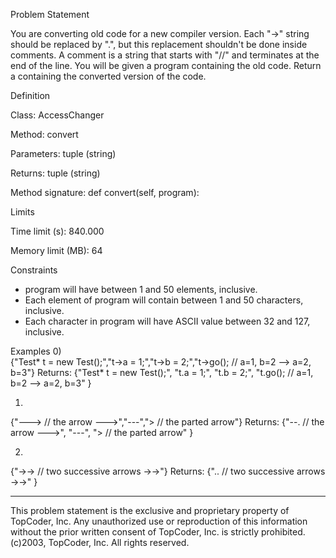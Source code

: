 Problem Statement


You are converting old code for a new compiler version. Each "->" string should be replaced by ".", but this replacement shouldn't be done inside comments. A comment is a string that starts with "//" and terminates at the end of the line.
You will be given a program containing the old code. Return a containing the converted version of the code.

Definition

Class:
AccessChanger
 
Method: 
convert
 
Parameters:
tuple (string)
 

Returns:
tuple (string)
 

Method signature:
def convert(self, program):
  
Limits

Time limit (s):
840.000
 
Memory limit (MB): 
64
   
 
Constraints
- program will have between 1 and 50 elements, inclusive. 
- Each element of program will contain between 1 and 50 characters, inclusive. 
- Each character in program will have ASCII value between 32 and 127, inclusive.
  
 
Examples
 0)  
{"Test* t = new Test();","t->a = 1;","t->b = 2;","t->go(); // a=1, b=2 --> a=2, b=3"}
Returns: {"Test* t = new Test();", "t.a = 1;", "t.b = 2;", "t.go(); // a=1, b=2 --> a=2, b=3" }
  
 1) 
{"---> // the arrow --->","---","> // the parted arrow"}
Returns: {"--. // the arrow --->", "---", "> // the parted arrow" }
  
 2) 
{"->-> // two successive arrows ->->"}
Returns: {".. // two successive arrows ->->" }
    
--------------------------------------------------------------------------------
This problem statement is the exclusive and proprietary property of TopCoder, Inc. Any unauthorized use or reproduction of this information without the prior written consent of TopCoder, Inc. is strictly prohibited. (c)2003, TopCoder, Inc. All rights reserved. 
 
 
